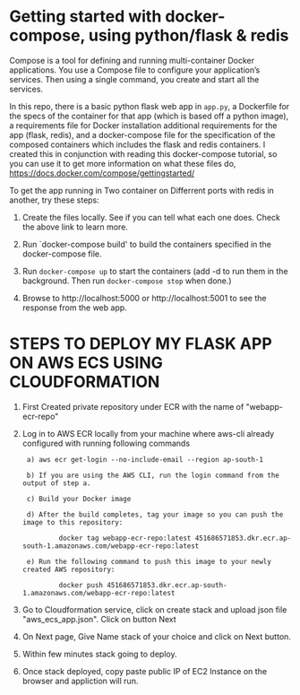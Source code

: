 # Getting started with docker-compose, using python/flask & redis

Compose is a tool for defining and running multi-container Docker applications. You use a Compose file to configure your application’s services. Then using a single command, you create and start all the services.

In this repo, there is a basic python flask web app in `app.py`, a Dockerfile for the specs of the container for that app (which is based off a python image), a requirements file for Docker installation additional requirements for the app (flask, redis), and a docker-compose file for the specification of the composed containers which includes the flask and redis containers. I created this in conjunction with reading this docker-compose tutorial, so you can use it to get more information on what these files do, https://docs.docker.com/compose/gettingstarted/

To get the app running in Two container on Differrent ports with redis in another, try these steps:

1. Create the files locally. See if you can tell what each one does. Check the above link to learn more.

1. Run `docker-compose build' to build the containers specified in the docker-compose file.

1. Run `docker-compose up` to start the containers (add -d to run them in the background. Then run `docker-compose stop` when done.)  

1. Browse to http://localhost:5000 or http://localhost:5001 to see the response from the web app. 


# STEPS TO DEPLOY MY FLASK APP ON AWS ECS USING CLOUDFORMATION

1. First Created private repository under ECR with the name of "webapp-ecr-repo"

2. Log in to AWS ECR locally from your machine where aws-cli already configured with running following commands

		a) aws ecr get-login --no-include-email --region ap-south-1
		
		b) If you are using the AWS CLI, run the login command from the output of step a.
		
		c) Build your Docker image

		d) After the build completes, tag your image so you can push the image to this repository:

				docker tag webapp-ecr-repo:latest 451686571853.dkr.ecr.ap-south-1.amazonaws.com/webapp-ecr-repo:latest

		e) Run the following command to push this image to your newly created AWS repository:

				docker push 451686571853.dkr.ecr.ap-south-1.amazonaws.com/webapp-ecr-repo:latest

3. Go to Cloudformation service, click on create stack and upload json file "aws_ecs_app.json". Click on button Next

4. On Next page, Give Name stack of your choice and click on Next button.

5. Within few minutes stack going to deploy.

6. Once stack deployed, copy paste public IP of EC2 Instance on the browser and appliction will run.
